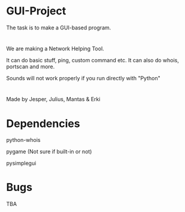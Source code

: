 # GUI-Project
The task is to make a GUI-based program.
#
We are making a Network Helping Tool.

It can do basic stuff, ping, custom command etc. It can also do whois, portscan and more.

Sounds will not work properly if you run directly with "Python" 
#    
Made by Jesper, Julius, Mantas & Erki


# Dependencies
python-whois

pygame (Not sure if built-in or not)

pysimplegui

# Bugs
TBA
